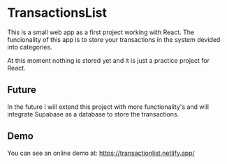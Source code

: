 # TransactionsList

This is a small web app as a first project working with React.
The funcionality of this app is to store your transactions in the system devided into categories.

At this moment nothing is stored yet and it is just a practice project for React.

## Future

In the future I will extend this project with more functionality's and will integrate Supabase as a database to store the transactions.

## Demo

You can see an online demo at: https://transactionlist.netlify.app/
